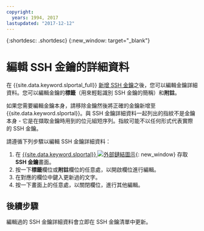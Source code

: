```yaml
---
copyright:
  years: 1994, 2017
lastupdated: "2017-12-12"
---
```


{:shortdesc: .shortdesc}
{:new_window: target="_blank"}

# 編輯 SSH 金鑰的詳細資料

在 {{site.data.keyword.slportal_full}} [新增 SSH 金鑰](add-ssh-key.html)之後，您可以編輯金鑰詳細資料。您可以編輯金鑰的**標籤**（用來輕鬆識別 SSH 金鑰的簡稱）和**附註**。

如果您需要編輯金鑰本身，請移除金鑰然後將正確的金鑰新增至 {{site.data.keyword.slportal}}。與 SSH 金鑰詳細資料一起列出的指紋不是金鑰本身 - 它是在擷取金鑰時用到的位元組短序列。指紋可能不以任何形式代表實際的 SSH 金鑰。 

請遵循下列步驟以編輯 SSH 金鑰詳細資料：

1. 在 [{{site.data.keyword.slportal}} ![外部鏈結圖示](../../icons/launch-glyph.svg "外部鏈結圖示")](https://control.softlayer.com/){: new_window} 存取 **SSH 金鑰**畫面。
2. 按一下**標籤**欄位或**附註**欄位的任意處，以開啟欄位進行編輯。
3. 在對應的欄位中鍵入更新過的文字。
4. 按一下畫面上的任意處，以關閉欄位，進行其他編輯。


## 後續步驟

編輯過的 SSH 金鑰詳細資料會立即在 SSH 金鑰清單中更新。

